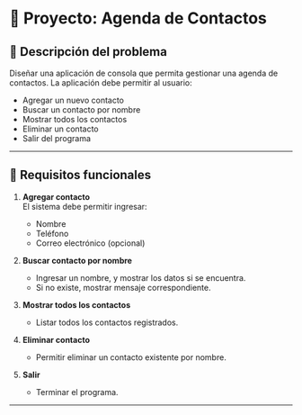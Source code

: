 # 📒 Proyecto: Agenda de Contactos

## 🧠 Descripción del problema

Diseñar una aplicación de consola que permita gestionar una agenda de contactos. La aplicación debe permitir al usuario:

- Agregar un nuevo contacto
- Buscar un contacto por nombre
- Mostrar todos los contactos
- Eliminar un contacto
- Salir del programa

---

## 📌 Requisitos funcionales

1. **Agregar contacto**  
   El sistema debe permitir ingresar:
   - Nombre
   - Teléfono
   - Correo electrónico (opcional)

2. **Buscar contacto por nombre**  
   - Ingresar un nombre, y mostrar los datos si se encuentra.
   - Si no existe, mostrar mensaje correspondiente.

3. **Mostrar todos los contactos**  
   - Listar todos los contactos registrados.

4. **Eliminar contacto**  
   - Permitir eliminar un contacto existente por nombre.

5. **Salir**  
   - Terminar el programa.

---
